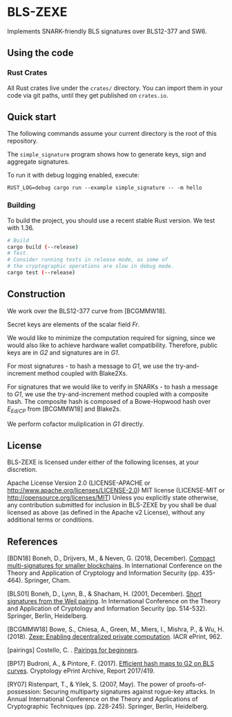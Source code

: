 # BLS-ZEXE

Implements SNARK-friendly BLS signatures over BLS12-377 and SW6.

## Using the code

### Rust Crates

All Rust crates live under the `crates/` directory. You can import them in your code via git paths, until they get published on `crates.io`.

## Quick start

The following commands assume your current directory is the root of this repository.

The `simple_signature` program shows how to generate keys, sign and aggregate signatures.

To run it with debug logging enabled, execute:

`RUST_LOG=debug cargo run --example simple_signature -- -m hello`

### Building

To build the project, you should use a recent stable Rust version. We test with 1.36.

```bash
# Build
cargo build (--release)
# Test. 
# Consider running tests in release mode, as some of 
# the cryptographic operations are slow in debug mode.
cargo test (--release)
```

## Construction

We work over the BLS12-377 curve from [BCGMMW18].

Secret keys are elements of the scalar field *Fr*.

We would like to minimize the computation required for signing, since we would also like to achieve hardware wallet compatibility. Therefore, public keys are in *G2* and signatures are in *G1*.

For most signatures - to hash a message to *G1*, we use the try-and-increment method coupled with Blake2Xs. 

For signatures that we would like to verify in SNARKs - to hash a message to *G1*, we use the try-and-increment method coupled with a composite hash. The composite hash is composed of a Bowe-Hopwood hash over $E_{Ed/CP}$ from [BCGMMW18] and Blake2s.

We perform cofactor muliplication in *G1* directly.

## License

BLS-ZEXE is licensed under either of the following licenses, at your discretion.

Apache License Version 2.0 (LICENSE-APACHE or http://www.apache.org/licenses/LICENSE-2.0)
MIT license (LICENSE-MIT or http://opensource.org/licenses/MIT)
Unless you explicitly state otherwise, any contribution submitted for inclusion in BLS-ZEXE by you shall be dual licensed as above (as defined in the Apache v2 License), without any additional terms or conditions.

## References

[BDN18] Boneh, D., Drijvers, M., & Neven, G. (2018, December). [Compact multi-signatures for smaller blockchains](https://eprint.iacr.org/2018/483.pdf). In International Conference on the Theory and Application of Cryptology and Information Security (pp. 435-464). Springer, Cham.

[BLS01] Boneh, D., Lynn, B., & Shacham, H. (2001, December). [Short signatures from the Weil pairing](https://link.springer.com/content/pdf/10.1007/3-540-45682-1_30.pdf). In International Conference on the Theory and Application of Cryptology and Information Security (pp. 514-532). Springer, Berlin, Heidelberg.

[BCGMMW18] Bowe, S., Chiesa, A., Green, M., Miers, I., Mishra, P., & Wu, H. (2018). [Zexe: Enabling decentralized private computation](https://eprint.iacr.org/2018/962.pdf). IACR ePrint, 962.

[pairings] Costello, C. . [Pairings for beginners](http://www.craigcostello.com.au/pairings/PairingsForBeginners.pdf).

[BP17] Budroni, A., & Pintore, F. (2017). [Efficient hash maps to G2 on BLS curves](https://eprint.iacr.org/2017/419.pdf). Cryptology ePrint Archive, Report 2017/419.

[RY07] Ristenpart, T., & Yilek, S. (2007, May). The power of proofs-of-possession: Securing multiparty signatures against rogue-key attacks. In Annual International Conference on the Theory and Applications of Cryptographic Techniques (pp. 228-245). Springer, Berlin, Heidelberg.